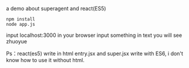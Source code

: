 a demo about superagent and react(ES5)
```
npm install
node app.js
```
input localhost:3000 in your browser
input something in text you will see zhuoyue

Ps：react(es5) write in html
entry.jsx and super.jsx write with ES6, i don't know how to use it without html.
